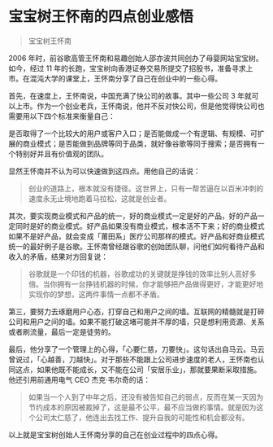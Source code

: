 # 宝宝树王怀南的四点创业感悟

> 宝宝树王怀南

2006 年时，前谷歌高管王怀南和易趣创始人邵亦波共同创办了母婴网站宝宝树。如今，经过 11 年的长跑，宝宝树向香港证券交易所提交了招股书，准备寻求上市。在混沌大学的课堂上，王怀南分享了自己在创业中的一些心得。

首先，在速度上，王怀南说，中国充满了快公司的故事。其中一些公司 3 年就可以上市。作为一个创业老兵，王怀南说，他并不反对快公司，但是他觉得快公司也需要用以下四个标准来衡量自己：

是否取得了一个比较大的用户或客户入口；是否能做成一个有逻辑、有规模、可扩展的商业模式；是否能做到品牌等同于品类，就好像谷歌等同于搜索；是否拥有一个特别好并且有价值观的团队。

显然王怀南并不认为可以快速做到这四点。用他自己的话说：

> 创业的道路上，根本就没有捷径。这世界上，只有一帮苦逼在以百米冲刺的速度永无止境地跑着马拉松，这就是创业者。

其次，要实现商业模式和产品的统一，好的商业模式一定是好的产品，好的产品一定同时是好的商业模式。好产品如果没有商业模式，根本活不下来；好的商业模式如果不是好产品，就会变成「莆田系」医疗公司那样的模式。好产品和好商业模式统一的最好例子是谷歌。王怀南曾经跟谷歌的创始团队聊，问他们如何看待产品和收入的矛盾，结果对方回复说：

> 谷歌就是一个印钱的机器，谷歌成功的关键就是挣钱的效率比别人高好多倍。当你拥有一台挣钱机器的时候，你才能够把产品做得更好，才能更好地实现你的梦想，这两件事情一点都不矛盾。

第三，要努力去琢磨用户心态，打穿自己和用户之间的墙。互联网的精髓就是打碎公司和用户之间的墙。如果不能打破这堵可能并不厚的墙，只是想利用资源、关系或者刷流量，最后一定是徒劳的。

最后，他分享了一个管理上的心得，「心要仁慈，刀要快」。这句话出自马云。马云曾说过，「心越善，刀越快」。对于那些不能跟上公司进步速度的老人，王怀南也认同这点，如果他既不能成长，又不能在公司「安居乐业」，那就要果断采取措施。他还引用前通用电气 CEO 杰克·韦尔奇的话：

> 如果当一个人到了中年之后，还没有被告知自己的弱点，反而在某一天因为节约成本的原因被裁掉了，这是最不公平，最不应当做的事情。就是因为这个公司太仁慈了，他连出去找工作、提升自我的可能性和机会都没有。

以上就是宝宝树创始人王怀南分享的自己在创业过程中的四点心得。

